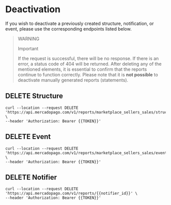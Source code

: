 # Deactivation

If you wish to deactivate a previously created structure, notification, or event, please use the corresponding endpoints listed below.

> WARNING
>
> Important
>
> If the request is successful, there will be no response. If there is an error, a status code of 404 will be returned. After deleting any of the mentioned elements, it is essential to confirm that the reports continue to function correctly. Please note that it is **not possible** to deactivate manually generated reports (statements).

## DELETE Structure

```curl
curl --location --request DELETE 'https://api.mercadopago.com/v1/reports/marketplace_sellers_sales/structures/{{structure_id}}' \
--header 'Authorization: Bearer {{TOKEN}}' 
```

## DELETE Event

```curl
curl --location --request DELETE 'https://api.mercadopago.com/v1/reports/marketplace_sellers_sales/events/{{event_id}}' \
--header 'Authorization: Bearer {{TOKEN}}' 
```

## DELETE Notifier

```curl
curl --location --request DELETE 'https://api.mercadopago.com/v1/reports/{{notifier_id}}' \
--header 'Authorization: Bearer {{TOKEN}}' 
```